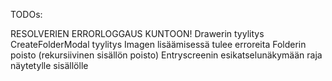 TODOs:

RESOLVERIEN ERRORLOGGAUS KUNTOON!
Drawerin tyylitys
CreateFolderModal tyylitys
Imagen lisäämisessä tulee erroreita
Folderin poisto (rekursiivinen sisällön poisto)
Entryscreenin esikatselunäkymään raja näytetylle sisällölle
